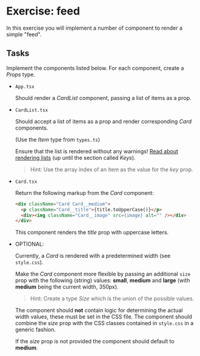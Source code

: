 # Exercise: feed
In this exercise you will implement a number of component to render a simple "feed".

## Tasks
Implement the components listed below. For each component, create a _Props_ type.

*   `App.tsx`

    Should render a _CardList_ component, passing a list of items as a prop.

*   `CardList.tsx`

    Should accept a list of items as a prop and render corresponding _Card_ components.

    (Use the _Item_ type from `types.ts`)

    Ensure that the list is rendered without any warnings! [Read about rendering lists](https://reactjs.org/docs/lists-and-keys.html) (up until the section called _Keys_).

    > Hint: Use the array index of an item as the value for the _key_ prop.

*   `Card.tsx`

    Return the following markup from the _Card_ component:

    ```html
    <div className="Card Card__medium">
      <p className="Card__title">{title.toUpperCase()}</p>
      <div><img className="Card__image" src={image} alt="" /></div>
    </div>
    ```

    This component renders the _title_ prop with uppercase letters.

*   OPTIONAL:

    Currently, a _Card_ is rendered with a predetermined width (see `style.css`). 

    Make the _Card_ component more flexible by passing an additional `size` prop with the following (string) values: __small__, __medium__ and __large__ (with __medium__ being the current width, 350px). 
    
    > Hint: Create a type _Size_ which is the union of the possible values.

    The component should __not__ contain logic for determining the actual width values, these must be set in the CSS file. The component should combine the _size_ prop with the CSS classes contained in `style.css` in a generic fashion. 

    If the _size_ prop is not provided the component should default to __medium__. 
